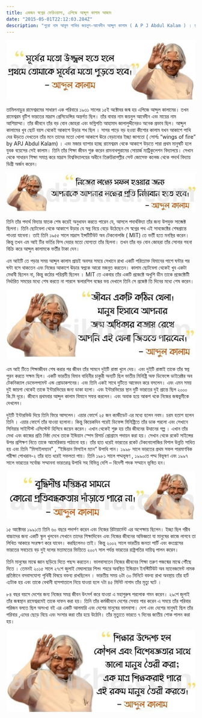 ```yaml
---
title: একজন স্বপ্নের ফেরিওয়ালা, এপিজে আব্দুল কালাম আজাদ
date: "2015-05-01T22:12:03.284Z"
description: "পুরো নাম আবুল পাকির জয়নুল-আবেদীন আব্দুল কালাম ( A P J Abdul Kalam ) । তাঁর জীবন এর গল্প পৃথীবির বুকে এমন একটি দৃষ্টান্ত হয়ে আছে যা যে কাউকেই অনুপ্রাণিত করবে। কিভাবে একজন সাধারণ মাঝির ছেলে ভারতের সবচেয়ে বড় বিজ্ঞানী তারপর একজন সফল রাষ্ট্রপতি হলেন সে গল্প আশা জাগাবে সকলের মনে । আপনাকে মনে এ বিশ্বাস জন্মাতে সাহায্য করবে যে, সৎ মনে নিঃস্বার্থ ভাবে আপনি যদি কাজ করে যান তার ফল আপনি পাবেন। এ পি যে আব্দুল কালামের এই জীবনী টি অন্যদের মতো গতানুগতিক বায়োগ্রাফি এর মত না করে গল্প আকারেই লেখার চেষ্টা করলাম। সবাইকে স্বাগতম এপিজে আবদুল কালামের জীবনীর এই সফরে।"
---
```


![Apj Abul Kalam Azad - Motivational Words](./banner_thumb_5.jpg)

তামিলনাড়ুর রামেশ্বরমের সাধারণ এক পরিবারে ১৯৩১ সালের ১৫ই অক্টোবর  জন্ম হয় এপিজে আব্দুল কালামের। তখন রামেশ্বরম বৃটিশ ভারতের  মাদ্রাস প্রেসিডেন্সির অন্তর্গত ছিল। তাঁর বাবার নাম জয়নুল আবেদীন এবং মায়ের নাম আশিয়াম্মা। তাঁর জীবনে তাঁর বড় বোন জোহরা এবং ভগ্নিপতি আহামাদ জালালুদ্দীনেরও অনেক প্রভাব ছিল। আব্দুল কালামের খুব ছোট বয়স থেকেই আকাশে উড়ার শখ ছিল । সাগর পাড়ে বড় হওয়া কীশোর কালাম যখন আকাশে পাখি দের ঊড়তে দেখতেন তাঁর মনে তাদের মতো খোলা আকাশে ঊরে বেড়ানোর ইচ্ছা জাগতো ( সোর্সঃ “wings of fire” by APJ Abdul Kalam) । এবং মজার ব্যাপার হচ্ছে রামেশ্বরম থেকে আকাশে উড়তে পারা প্রথম মানুষটি হলে যুবক বয়েসের সেই কালাম। তিনি তাঁর শিক্ষা জীবন শুরু করেন রামনাথপুরামের সোয়ার্জ ম্যট্রিকুলেশন বিদ্যালয়ে। সেখান থেকে সাধারন শিক্ষা সমাপ্ত করে মাদ্রাস বিশ্ববিদ্যালয়ের অধীনে তিরুচিরাপল্লীর সেন্ট জোসেফ কলেজ থেকে পদার্থ বিদ্যায় ডিগ্রী অর্জন করেন।

![Apj Abul Kalam Azad - Motivational Words](./banner.jpg)

তিনি তাঁর পদার্থ বিদ্যার স্নাতক শেষ করেই অনুধাবন করতে পারেন যে, আসলে পদার্থবিদ্যা তাঁর জন্য উপযুক্ত সাব্জেক্ট ছিলনা। তিনি ছোটবেলা থেকে আকাশে উড়ার যে স্বপ্ন নিয়ে বেড়ে উঠেছেন সে স্বপ্নের পথ এই সাবজেক্টের শেষপ্রান্তে পাওয়া যাবেনা। তাই তিনি ১৯৫৫ সালে মাদ্রাস ইন্সটিটিউট অব টেকনোলজি ( MIT) তে ভর্তী হতে মনস্থির করেন। কিন্তু তখন এম আই টির ভর্তির ফিস দেয়ার মতো যোগ্যতা তাঁর ছিলনা। তখন তাঁর বড় বোন জোহরা তাঁর সোনার গহনা বিক্রি করে আব্দুল কালামকে ভর্তীর টাকা দেন।

এম আইটি তে পড়ার সময় আব্দুল কালাম প্রায়ই অবসর সময়ে সেখানে রাখা একটি পরিত্যাক্ত বিমানের পাশে ঘন্টার পর ঘন্টা বসে থাকতেন এবং নিজের আকাশে ঊড়ার স্বপ্নকে আরো মজবুত করতেন। কালাম ছোটবেলা থেকেই খুব একটা মেধাবী ছিলেন না, কিন্তু কঠোর পরিশ্রমী ছিলেন ।  MIT তে একবার তাঁর একটি প্রজেক্টে অখুশি ডীন তাকে প্রজেক্টোটী  নির্ধারিত সময়ের মধ্যে শেষ করতে না পারলে স্কলারশিপ বন্ধের ভয় দেখালে তিনি সে প্রজেক্ট তি দিনের মধ্যে শেষ করেন।

![Apj Abul Kalam Azad - Motivational Words](./banner_thumb_3.jpg)

এম আই টিতে শিক্ষাজীবন শেষ করার পর জীবন তাঁর সামনে দুইটি রাস্তা খুলে দেয়। এবং দুইটি রাস্তাই তাকে তাঁর স্বপ্ন পুরন করতে সক্ষম ছিল।  একটি ভারতীয় বিমান বাহিনীর চাকুরী অন্যটি ছিল ভাতীয় মিনিষ্ট্রি অফ ডিফেন্সে ডাইরেক্টর অব টেকনিক্যাল ডেভেলপমেন্ট এন্ড প্রোডাকশনের। এবং তিনি একই সাথে দুটিতে আবেদন করে বসলেন। এবং এমন সময় দুই জায়গা থেকেই তাকে ইন্টারভিয়ের জন্য ডাকা হলো। এবং ইন্টারভিয়ের স্থান দুটি ভারতের দুই প্রান্তে ছিল ২০০০ কি.মি দূরে। জীবনে প্রথমবার আব্দুল কালাম বিমানে সফর করলেন। এবং অবাক হয়ে আকশ থকে নিজের জন্মভুমীকে দেখলেন।

দুইটি ইন্টারভিউ দিয়ে তিনি ফিরে আসলেন। এয়ার ফোর্সে ২৫ জন ক্যন্ডীডেট এর মধ্যে হলেন নবম। চরম হতাশ হলেন তিনি । এয়ার ফোর্সে তাঁর যাওয়া হলোনা। কিন্তু কিয়েকদিন পরেই ডিফেন্স মিনিষ্ট্রিতে তাঁর ডাক পরলো এবং সেখানে সিনিয়ার সাইন্টিস্ট এসিস্টেন্ট  হিসিবে জয়েন করেন। এখান থেকেই শুরু হয় তাঁর জীবনের উত্থানের গল্প । এখান তাঁর মেধা এবং কাজের প্রতি নিষ্ঠা দেখে তাকে ইন্ডিয়ান স্পেস রিসার্চ প্রোগ্রামে পদায়ন করা হয়। সেখান থেকে রকেট সাইন্সের উপর প্রশিক্ষণ নিতে তাকে আমেরিকায় পাঠানো হয়। তাঁর হাত ধরেই ভারতের রকেট টেকনোলোজির বিশাল উন্নতি সাধিত হয় এবং তিনি  “মিসাইলম্যান” , “ইন্ডিয়ান মিসাইল ম্যান” উপাধি পান। ১৯৯৮ সালে ভারতের প্রথম সফল পারমাণবিক পরীক্ষা পোখরান-২  তাঁর হাত ধরেই সফলতা পায়। তিনি ১৯৮১ সালে পদ্মভূষণ , ১৯৯০তে পদ্ম বিভূষণ এবং ১৯৯৭ সালে ভারতের সর্বোচ্চ সম্মাননা ভারতরত্ন উপাধি সহ বিভিন্ন দেশি – বিদেশী পদক সম্মানে ভূষিত হন।

![Apj Abul Kalam Azad - Motivational Words](./banner_thumb_1.jpg)

১৫ আক্টোবর ১৯৯১তে তিনি ৬০ বছরে পদার্পণ করেন এবং নিজের রিটায়ার্মেন্ট এর অপেক্ষায় ছিলেন। ইচ্ছা ছিল গরীব বাচ্চাদের জন্য একটি স্কুল খুলবেন সেখানে তাদের শিক্ষাদিবেন  এবং নিজের জীবনের অভিজ্ঞতা যা মানুষের কাজে লাগবে তা লিখিত আকারে সংরক্ষণ করে যাবেন। করছিলেনও তাই। কিন্তু ২০০২ সালে ভারতীয় জনতা পার্টি এবং কংগ্রেসের ভারতের সবচেয়ে বড় দুই দলের মতামতের ভিত্তিতে ২০০৭ সাল পর্যন্ত ভারতের রাষ্ট্রপতির দায়িত্ব পালন করেন।

তিনি মানুষের মাঝে জ্ঞান ছড়িয়ে দিতে পছন্দ করতেন। ভালবাসতেন নিজের জীবনের শিক্ষা তরুণ পজন্মের মাঝে পৌঁছে দিতে । তেমনই  ২০১৫ সালে ২৭শে জুলাই মেঘালয়ের শিলং শহরে অবস্থিত ইন্ডিয়ান ইনস্টিটিউট অব ম্যানেজমেন্ট নামক প্রতিষ্ঠানে বসবাসযোগ্য পৃথিবী বিষয়ে বক্তব্য রাখছিলেন । ভারতীয় সময় ৬টা ৩০ মিনিটে বক্তব্য রাখা অবস্থায় তাঁর হার্ট এ্যটাক হয় এবং তাকে বেথানী হাসপাতালে নিয়ে যাওয়া হলে ৭টা ৪৫ মিনিট নাগাদ তাঁর মৃত্যু ঘটে ।

৮৪ বছর বয়সে দেশের জন্য নিজের সমগ্র জীবন উৎসর্গ করে যাওয়া এ মহাপুরুষ পরলোক গমন করেন। ২৯শে জুলাই তাঁর জন্মস্থান রামেশ্বরমেই তাকে দাফন করা হয়। তিনি তাঁর কর্মজীবনে দেশের সেবায় পার করেন এ সময়ে তাঁর পরিবার পরিজন বলতে ছিল অসংখ্য বই এর একটি আলমারি এবং দেশের মানুষের ভালবাসা। দেশ এবং দেশের মানুষই ছিল তাঁর পরিবার ,এদের ছেড়ে বিয়ে এবং সংসার করা তাঁর হয়ে উঠেনি। তাঁর মৃত্যুতে ভারতে ৭ দিনের জাতীয় শোক পালন করা হয়।

![Apj Abul Kalam Azad - Motivational Words](./banner_thumb_4.jpg)